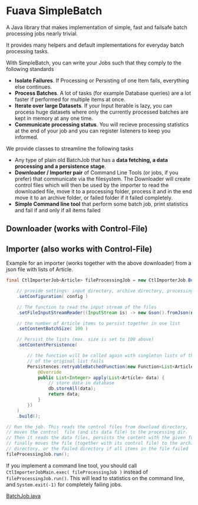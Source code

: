 # Fuava SimpleBatch
A Java library that makes implementation of simple, fast and failsafe batch processing jobs nearly trivial.

It provides many helpers and default implementations for everyday batch processing tasks.

With SimpleBatch, you can write your Jobs such that they comply to the following standards
  - **Isolate Failures**. If Processing or Persisting of one Item fails, everything else continues.
  - **Process Batches**. A lot of tasks (for example Database queries) are a lot faster if performed for multiple items at once.
  - **Iterate over large Datasets**. If your Input Iterable is lazy, you can process huge datasets where only the currently processed batches are kept in memory at any one time.
  - **Communicate processing status**. You will recieve processing statistics at the end of your job and you can register listeners to keep you informed.

We provide classes to streamline the following tasks
  - Any type of plain old BatchJob that has a **data fetching, a data processing and a persistence stage**.
  - **Downloader / Importer pair** of Command Line Tools (or jobs, if you prefer) that communicate via the filesystem. The Downloader will create control files which will then be used by the importer to read the downloaded file, move it to a processing folder, process it and in the end move it to an archive folder, or failed folder if it failed completely.
  - **Simple Command line tool** that perform some batch job, print statistics and fail if and only if all items failed


## Downloader (works with Control-File)



## Importer (also works with Control-File)

Example for an importer (works together with the above downloader) from a json file with lists of Article.
```java
final CtlImporterJob<Article> fileProcessingJob = new CtlImporterJob.Builder<Article>()

    // provide settings: input directory, archive directory, processing directory etc.
    .setConfiguration( config )

    // The function to read the input stream of the files
    .setFileInputStreamReader((InputStream is) -> new Gson().fromJson(new InputStreamReader(is), Types.listOf(Integer.class)))

    // the number of Article items to persist together in one list
    .setContentBatchSize( 100 )

    // Persist the lists (max. size is set to 100 above) 
    .setContentPersistence(

        // the function will be called again with singleton lists of the given items, if processing
        // of the original list fails
        Persistences.retryableBatchedFunction(new Function<List<Article>, List<Article>>() {
            @Override
            public List<Integer> apply(List<Article> data) {
                // store data in database
                db.storeAll(data);
                return data;
            }
        })
    )
    .build();

// Run the job. This reads the control files from download directory, 
// moves the control  file (and its data file) to the processing dir.
// Then it reads the data files, persists the content with the given function and
// finally moves the file (together with its control file) to the archive 
// directory, or the failed directory if all items in the file failed
fileProcessingJob.run();

```

If you implement a command line tool, you should call `CtlImporterJobMain.exec( fileProcessingJob )` 
instead of `fileProcessingJob.run()`. This will lead to statistics on the command line, and `System.exit(-1)` for completely failing jobs.

[BatchJob.java](https://github.com/freiheit-com/fuava_simplebatch/blob/master/core/src/main/java/com/freiheit/fuava/simplebatch/BatchJob.java)

